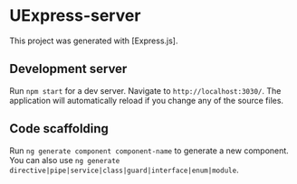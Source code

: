 # UExpress-server

This project was generated with [Express.js].

## Development server

Run `npm start` for a dev server. Navigate to `http://localhost:3030/`. The application will automatically reload if you change any of the source files.

## Code scaffolding

Run `ng generate component component-name` to generate a new component. You can also use `ng generate directive|pipe|service|class|guard|interface|enum|module`.